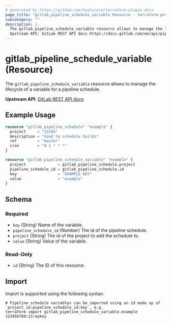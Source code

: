 ```yaml
---
# generated by https://github.com/hashicorp/terraform-plugin-docs
page_title: "gitlab_pipeline_schedule_variable Resource - terraform-provider-gitlab"
subcategory: ""
description: |-
  The gitlab_pipeline_schedule_variable resource allows to manage the lifecycle of a variable for a pipeline schedule.
  Upstream API: GitLab REST API docs https://docs.gitlab.com/ee/api/pipeline_schedules.html#pipeline-schedule-variables
---
```


# gitlab_pipeline_schedule_variable (Resource)

The `gitlab_pipeline_schedule_variable` resource allows to manage the lifecycle of a variable for a pipeline schedule.

**Upstream API**: [GitLab REST API docs](https://docs.gitlab.com/ee/api/pipeline_schedules.html#pipeline-schedule-variables)

## Example Usage

```terraform
resource "gitlab_pipeline_schedule" "example" {
  project     = "12345"
  description = "Used to schedule builds"
  ref         = "master"
  cron        = "0 1 * * *"
}

resource "gitlab_pipeline_schedule_variable" "example" {
  project              = gitlab_pipeline_schedule.project
  pipeline_schedule_id = gitlab_pipeline_schedule.id
  key                  = "EXAMPLE_KEY"
  value                = "example"
}
```

<!-- schema generated by tfplugindocs -->
## Schema

### Required

- `key` (String) Name of the variable.
- `pipeline_schedule_id` (Number) The id of the pipeline schedule.
- `project` (String) The id of the project to add the schedule to.
- `value` (String) Value of the variable.

### Read-Only

- `id` (String) The ID of this resource.

## Import

Import is supported using the following syntax:

```shell
# Pipeline schedule variables can be imported using an id made up of `project_id:pipeline_schedule_id:key`, e.g.
terraform import gitlab_pipeline_schedule_variable.example 123456789:13:mykey
```
